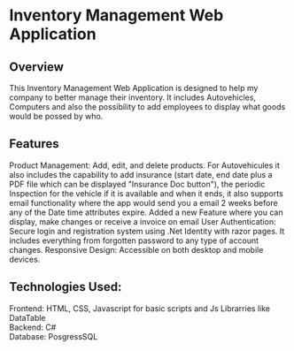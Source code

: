 # Inventory Management Web Application
## Overview
This Inventory Management Web Application is designed to help my company to better manage their inventory. It includes Autovehicles, Computers and also the possibility to add employees to display what goods would be possed by who.

## Features
Product Management: Add, edit, and delete products. For Autovehicules it also includes the capability to add insurance (start date, end date plus a PDF file which can be displayed "Insurance Doc button"), the periodic Inspection for the vehicle if it is available and when it ends, it also supports email functionality where the app would send you a email 2 weeks before any of the Date time attributes expire.
Added a new Feature where you can display, make changes or  receive a invoice on email
User Authentication: Secure login and registration system using .Net Identity with razor pages. It includes everything from forgotten password to any type of account changes.
Responsive Design: Accessible on both desktop and mobile devices.  

## Technologies Used:
Frontend: HTML, CSS, Javascript for basic scripts and Js Librarries like DataTable  
Backend: C#  
Database: PosgressSQL  
